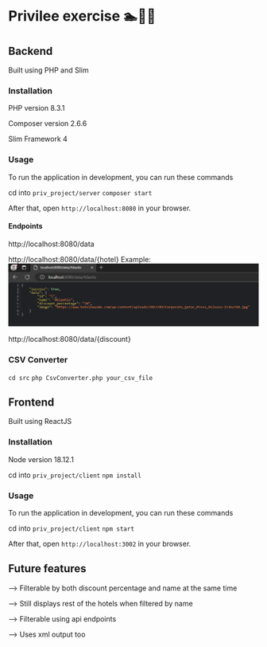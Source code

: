 # Privilee exercise 🏊🏋️‍♀️

## Backend
Built using PHP and Slim

### Installation 
PHP version 8.3.1 

Composer version 2.6.6

Slim Framework 4

### Usage 
To run the application in development, you can run these commands 

cd into `priv_project/server`
`composer start`

After that, open `http://localhost:8080` in your browser.

#### Endpoints
http://localhost:8080/data

http://localhost:8080/data/{hotel}
Example:
![img.png](img.png)

http://localhost:8080/data/{discount}

### CSV Converter
`cd src` `php CsvConverter.php your_csv_file`



## Frontend
Built using ReactJS

### Installation
Node version 18.12.1

cd into `priv_project/client` 
`npm install`

### Usage 

To run the application in development, you can run these commands 

cd into `priv_project/client`
`npm start`

After that, open `http://localhost:3002` in your browser.

## Future features
--> Filterable by both discount percentage and name at the same time

--> Still displays rest of the hotels when filtered by name 

--> Filterable using api endpoints

--> Uses xml output too 

